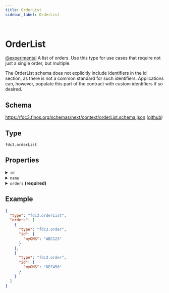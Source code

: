 ```yaml
---
title: OrderList
sidebar_label: OrderList

---
```


# OrderList

[@experimental](/docs/fdc3-compliance#experimental-features) A list of orders. Use this type for use cases that require not just a single order, but multiple.

The OrderList schema does not explicitly include identifiers in the id section, as there is not a common standard for such identifiers. Applications can, however, populate this part of the contract with custom identifiers if so desired.

## Schema

<https://fdc3.finos.org/schemas/next/context/orderList.schema.json> ([github](https://github.com/finos/FDC3/tree/main/packages/fdc3-context/schemas/context/orderList.schema.json))

## Type

`fdc3.orderList`

## Properties

<details>
  <summary><code>id</code></summary>

**type**: `object`

<details>
  <summary><code>Additional Properties</code></summary>

**type**: `string`

</details>

One or more identifiers that refer to the order list in an OMS, EMS or related system. Specific key names for systems are expected to be standardized in future.

</details>

<details>
  <summary><code>name</code></summary>

**type**: `string`

An optional human-readable summary of the order list

</details>

<details>
  <summary><code>orders</code> <strong>(required)</strong></summary>

**type**: `array`

<details>
  <summary><code>Items</code></summary>

**type**: [Order](Order)

</details>

An array of order contexts that forms the list.

</details>

## Example

```json
{
  "type": "fdc3.orderList",
  "orders": [
    {
      "type": "fdc3.order",
      "id": {
        "myOMS": "ABC123"
      }
    },
    {
      "type": "fdc3.order",
      "id": {
        "myOMS": "DEF456"
      }
    }
  ]
}
```

